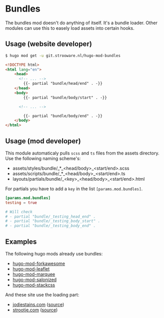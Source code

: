 # Bundles

The bundles mod doesn't do anything of itself. It's a bundle loader.
Other modules can use this to easely load assets into certain hooks.

## Usage (website developer)

```bash
$ hugo mod get -u git.strooware.nl/hugo-mod-bundles
```

```html
<!DOCTYPE html>
<html lang="en">
	<head>
      <!-- ... -->
		{{- partial "bundle/head/end" . -}}
	</head>
	<body>
		{{- partial "bundle/body/start" . -}}

      <!-- ... -->

		{{- partial "bundle/body/end" . -}}
	</body>
</html>
```

## Usage (mod developer)

This module automaticaly pulls `scss` and `ts` files from the assets directory.
Use the following naming scheme's:
- assets/styles/bundle/\_*\_<head/body>_<start/end>.scss
- assets/scripts/bundle/\_*\_<head/body>_<start/end>.ts
- layouts/partials/bundle/\_\<key\>\_<head/body>_<start/end>.html

For partials you have to add a `key` in the list `[params.mod.bundles]`.
```toml
[params.mod.bundles]
testing = true

# Will check
# - partial "bundle/_testing_head_end" .
# - partial "bundle/_testing_body_start" .
# - partial "bundle/_testing_body_end" .
```

## Examples

The following hugo mods already use bundles:
- [hugo-mod-forkawesome](https://git.strooware.nl/hugo-mod-forkawesome)
- [hugo-mod-leaflet](https://git.strooware.nl/hugo-mod-leaflet)
- [hugo-mod-marquee](https://git.strooware.nl/hugo-mod-marquee)
- [hugo-mod-salonized](https://git.strooware.nl/hugo-mod-salonized)
- [hugo-mod-stackcss](https://git.strooware.nl/hugo-mod-stackcss)

And these site use the loading part:
- [jodiestains.com](https://jodiestains.com) ([source](https://git.strooware.nl/hugo-site-jodiestains))
- [strootje.com](https://strootje.com) ([source](https://git.strooware.nl/hugo-site-strootje))